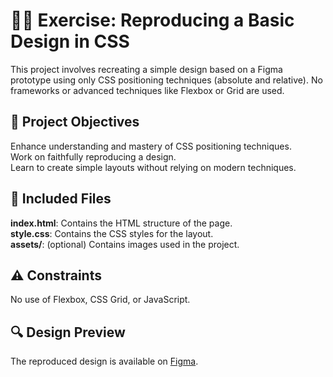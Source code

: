 # 🏴‍☠️ Exercise: Reproducing a Basic Design in CSS

This project involves recreating a simple design based on a Figma prototype using only CSS positioning techniques (absolute and relative). No frameworks or advanced techniques like Flexbox or Grid are used.

## 🎯 Project Objectives

Enhance understanding and mastery of CSS positioning techniques.  
Work on faithfully reproducing a design.  
Learn to create simple layouts without relying on modern techniques.

## 📂 Included Files

**index.html**: Contains the HTML structure of the page.  
**style.css**: Contains the CSS styles for the layout.  
**assets/**: (optional) Contains images used in the project.

## ⚠️ Constraints

No use of Flexbox, CSS Grid, or JavaScript.

## 🔍 Design Preview

The reproduced design is available on [Figma](https://www.figma.com/file/0O0tU0ZVFisqXcPLAt4COv/Exercise?type=design&node-id=4%3A2&mode=dev).
